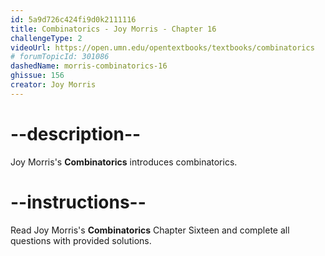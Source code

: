 ```yaml
---
id: 5a9d726c424fi9d0k2111116
title: Combinatorics - Joy Morris - Chapter 16
challengeType: 2
videoUrl: https://open.umn.edu/opentextbooks/textbooks/combinatorics
# forumTopicId: 301086
dashedName: morris-combinatorics-16
ghissue: 156
creator: Joy Morris 
---
```


# --description--

Joy Morris's __Combinatorics__ introduces combinatorics.

# --instructions--

Read Joy Morris's __Combinatorics__ Chapter Sixteen and complete all questions with provided solutions.